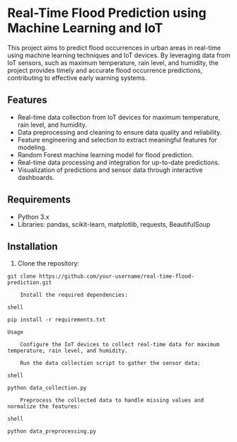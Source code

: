 # Real-Time Flood Prediction using Machine Learning and IoT

This project aims to predict flood occurrences in urban areas in real-time using machine learning techniques and IoT devices. By leveraging data from IoT sensors, such as maximum temperature, rain level, and humidity, the project provides timely and accurate flood occurrence predictions, contributing to effective early warning systems.

## Features

- Real-time data collection from IoT devices for maximum temperature, rain level, and humidity.
- Data preprocessing and cleaning to ensure data quality and reliability.
- Feature engineering and selection to extract meaningful features for modeling.
- Random Forest machine learning model for flood prediction.
- Real-time data processing and integration for up-to-date predictions.
- Visualization of predictions and sensor data through interactive dashboards.

## Requirements

- Python 3.x
- Libraries: pandas, scikit-learn, matplotlib, requests, BeautifulSoup

## Installation

1. Clone the repository:

```shell
git clone https://github.com/your-username/real-time-flood-prediction.git

    Install the required dependencies:

shell

pip install -r requirements.txt

Usage

    Configure the IoT devices to collect real-time data for maximum temperature, rain level, and humidity.

    Run the data collection script to gather the sensor data:

shell

python data_collection.py

    Preprocess the collected data to handle missing values and normalize the features:

shell

python data_preprocessing.py
